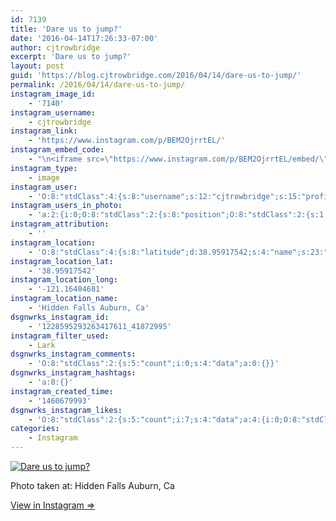 ```yaml
---
id: 7139
title: 'Dare us to jump?'
date: '2016-04-14T17:26:33-07:00'
author: cjtrowbridge
excerpt: 'Dare us to jump?'
layout: post
guid: 'https://blog.cjtrowbridge.com/2016/04/14/dare-us-to-jump/'
permalink: /2016/04/14/dare-us-to-jump/
instagram_image_id:
    - '7140'
instagram_username:
    - cjtrowbridge
instagram_link:
    - 'https://www.instagram.com/p/BEM2OjrrtEL/'
instagram_embed_code:
    - "\n<iframe src=\"https://www.instagram.com/p/BEM2OjrrtEL/embed/\" width=\"612\" height=\"710\" frameborder=\"0\" scrolling=\"no\" allowtransparency=\"true\" class=\"insta-image-embed\"></iframe>\n"
instagram_type:
    - image
instagram_user:
    - 'O:8:"stdClass":4:{s:8:"username";s:12:"cjtrowbridge";s:15:"profile_picture";s:96:"https://scontent.cdninstagram.com/t51.2885-19/s150x150/12081186_1759494767611229_280555941_a.jpg";s:2:"id";s:8:"41872995";s:9:"full_name";s:13:"CJ Trowbridge";}'
instagram_users_in_photo:
    - 'a:2:{i:0;O:8:"stdClass":2:{s:8:"position";O:8:"stdClass":2:{s:1:"y";d:0.42222223;s:1:"x";d:0.20972222;}s:4:"user";O:8:"stdClass":4:{s:8:"username";s:12:"cjtrowbridge";s:15:"profile_picture";s:96:"https://scontent.cdninstagram.com/t51.2885-19/s150x150/12081186_1759494767611229_280555941_a.jpg";s:2:"id";s:8:"41872995";s:9:"full_name";s:13:"CJ Trowbridge";}}i:1;O:8:"stdClass":2:{s:8:"position";O:8:"stdClass":2:{s:1:"y";d:0.6701389;s:1:"x";d:0.76319444;}s:4:"user";O:8:"stdClass":4:{s:8:"username";s:10:"romothegod";s:15:"profile_picture";s:96:"https://scontent.cdninstagram.com/t51.2885-19/s150x150/12531024_1520007654970049_815575520_a.jpg";s:2:"id";s:9:"206196510";s:9:"full_name";s:10:"Jacob Romo";}}}'
instagram_attribution:
    - ''
instagram_location:
    - 'O:8:"stdClass":4:{s:8:"latitude";d:38.95917542;s:4:"name";s:23:"Hidden Falls Auburn, Ca";s:9:"longitude";d:-121.16404681;s:2:"id";i:311762336;}'
instagram_location_lat:
    - '38.95917542'
instagram_location_long:
    - '-121.16404681'
instagram_location_name:
    - 'Hidden Falls Auburn, Ca'
dsgnwrks_instagram_id:
    - '1228595293263417611_41872995'
instagram_filter_used:
    - Lark
dsgnwrks_instagram_comments:
    - 'O:8:"stdClass":2:{s:5:"count";i:0;s:4:"data";a:0:{}}'
dsgnwrks_instagram_hashtags:
    - 'a:0:{}'
instagram_created_time:
    - '1460679993'
dsgnwrks_instagram_likes:
    - 'O:8:"stdClass":2:{s:5:"count";i:7;s:4:"data";a:4:{i:0;O:8:"stdClass":4:{s:8:"username";s:9:"g_rated08";s:15:"profile_picture";s:86:"https://scontent.cdninstagram.com/t51.2885-19/11371210_784213421691312_563231994_a.jpg";s:2:"id";s:9:"304435651";s:9:"full_name";s:10:"Sonny Koya";}i:1;O:8:"stdClass":4:{s:8:"username";s:10:"icareagain";s:15:"profile_picture";s:96:"https://scontent.cdninstagram.com/t51.2885-19/s150x150/12446062_921810324584175_2104432278_a.jpg";s:2:"id";s:8:"27123214";s:9:"full_name";s:0:"";}i:2;O:8:"stdClass":4:{s:8:"username";s:10:"arturodran";s:15:"profile_picture";s:94:"https://scontent.cdninstagram.com/t51.2885-19/s150x150/1738572_166308233733853_674921112_a.jpg";s:2:"id";s:7:"2249556";s:9:"full_name";s:6:"Arturo";}i:3;O:8:"stdClass":4:{s:8:"username";s:7:"rickcrz";s:15:"profile_picture";s:88:"https://scontent.cdninstagram.com/t51.2885-19/11950547_1604746873120661_1597551333_a.jpg";s:2:"id";s:9:"517913529";s:9:"full_name";s:4:"Rick";}}}'
categories:
    - Instagram
---
```


[![Dare us to jump?](https://blog.cjtrowbridge.com/wp-content/uploads/2016/04/1460679993-1-1.jpg)](https://www.instagram.com/p/BEM2OjrrtEL/)

Photo taken at: Hidden Falls Auburn, Ca

[View in Instagram ⇒](https://www.instagram.com/p/BEM2OjrrtEL/)